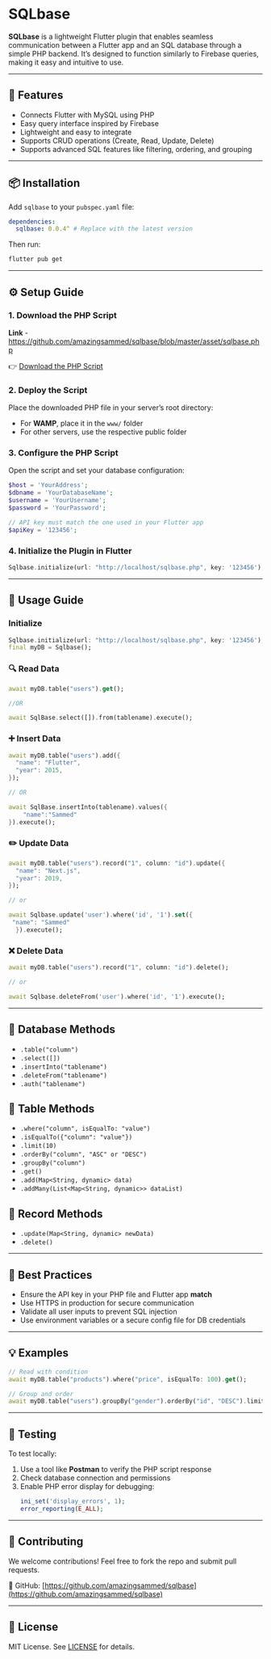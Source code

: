 # SQLbase

**SQLbase** is a lightweight Flutter plugin that enables seamless communication between a Flutter app and an SQL database through a simple PHP backend. It’s designed to function similarly to Firebase queries, making it easy and intuitive to use.

---

## 🚀 Features

- Connects Flutter with MySQL using PHP
- Easy query interface inspired by Firebase
- Lightweight and easy to integrate
- Supports CRUD operations (Create, Read, Update, Delete)
- Supports advanced SQL features like filtering, ordering, and grouping

---

## 📦 Installation

Add `sqlbase` to your `pubspec.yaml` file:

```yaml
dependencies:
  sqlbase: 0.0.4^ # Replace with the latest version
```

Then run:

```bash
flutter pub get
```

---

## ⚙️ Setup Guide

### 1. Download the PHP Script
**Link**  - https://github.com/amazingsammed/sqlbase/blob/master/asset/sqlbase.php

👉 [Download the PHP Script](blob\:https://github.com/7085519d-acfb-4f87-a739-50ee317c4c12)

### 2. Deploy the Script

Place the downloaded PHP file in your server’s root directory:

- For **WAMP**, place it in the `www/` folder
- For other servers, use the respective public folder

### 3. Configure the PHP Script

Open the script and set your database configuration:

```php
$host = 'YourAddress';
$dbname = 'YourDatabaseName';
$username = 'YourUsername';
$password = 'YourPassword';

// API key must match the one used in your Flutter app
$apiKey = '123456';
```

### 4. Initialize the Plugin in Flutter

```dart
Sqlbase.initialize(url: "http://localhost/sqlbase.php", key: '123456');
```

---

## 📘 Usage Guide

### Initialize

```dart
Sqlbase.initialize(url: "http://localhost/sqlbase.php", key: '123456');
final myDB = Sqlbase();
```

### 🔍 Read Data

```dart
await myDB.table("users").get();

//OR

await SqlBase.select([]).from(tablename).execute();
```

### ➕ Insert Data

```dart
await myDB.table("users").add({
  "name": "Flutter",
  "year": 2015,
});

// OR

await SqlBase.insertInto(tablename).values({
    "name":"Sammed"
}).execute();
```

### ✏️ Update Data

```dart
await myDB.table("users").record("1", column: "id").update({
  "name": "Next.js",
  "year": 2019,
});

// or

await Sqlbase.update('user').where('id', '1').set({
 "name": "Sammed"
  }).execute();
```

### ❌ Delete Data

```dart
await myDB.table("users").record("1", column: "id").delete();

// or

await Sqlbase.deleteFrom('user').where('id', '1').execute();
```

---

## 🧰 Database Methods

- `.table("column")`
- `.select([])`
- `.insertInto("tablename")`
- `.deleteFrom("tablename")`
- `.auth("tablename")`




## 🧰 Table Methods

- `.where("column", isEqualTo: "value")`
- `.isEqualTo({"column": "value"})`
- `.limit(10)`
- `.orderBy("column", "ASC" or "DESC")`
- `.groupBy("column")`
- `.get()`
- `.add(Map<String, dynamic> data)`
- `.addMany(List<Map<String, dynamic>> dataList)`

## 🧾 Record Methods

- `.update(Map<String, dynamic> newData)`
- `.delete()`

---

## 📌 Best Practices

- Ensure the API key in your PHP file and Flutter app **match**
- Use HTTPS in production for secure communication
- Validate all user inputs to prevent SQL injection
- Use environment variables or a secure config file for DB credentials

---

## 💡 Examples

```dart
// Read with condition
await myDB.table("products").where("price", isEqualTo: 100).get();

// Group and order
await myDB.table("users").groupBy("gender").orderBy("id", "DESC").limit(5).get();
```

---

## 🧪 Testing

To test locally:

1. Use a tool like **Postman** to verify the PHP script response
2. Check database connection and permissions
3. Enable PHP error display for debugging:
   ```php
   ini_set('display_errors', 1);
   error_reporting(E_ALL);
   ```

---

## 🤝 Contributing

We welcome contributions! Feel free to fork the repo and submit pull requests.

🔗 GitHub: [https://github.com/amazingsammed/sqlbase](https://github.com/amazingsammed/sqlbase)

---

## 📄 License

MIT License. See [LICENSE](LICENSE) for details.

